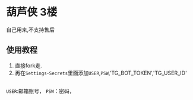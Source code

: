 # 葫芦侠 3楼
自己用来,不支持售后

##

## 使用教程

1. 直接fork走.
2. 再在`Settings`-`Secrets`里面添加`USER`,`PSW`,'TG_BOT_TOKEN','TG_USER_ID'

##
`USER`:邮箱账号，
`PSW`：密码，
